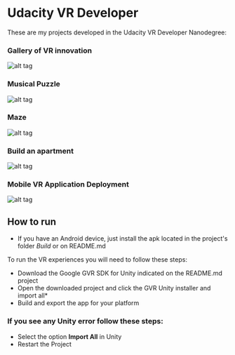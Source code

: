 # Udacity VR Developer

These are my projects developed in the Udacity VR Developer Nanodegree:


### Gallery of VR innovation
![alt tag](https://github.com/devreis/Udacity-VRDeveloper/blob/master/GalleryVrInnovation/Screenshots/1waypoint.png?raw=true)
### Musical Puzzle
![alt tag](https://github.com/devreis/Udacity-VRDeveloper/raw/master/VR%20Musical%20Puzzle/Documentation/Start.png?raw=true)
### Maze
![alt tag](https://github.com/devreis/Udacity-VRDeveloper/blob/master/Maze/Screenshots/AerialFrontView.png?raw=true)
### Build an apartment
![alt tag](https://github.com/devreis/Udacity-VRDeveloper/blob/master/Build%20an%20Apartment/Screenshots/DoorView.png?raw=true)
### Mobile VR Application Deployment
![alt tag](https://github.com/devreis/Udacity-VRDeveloper/blob/master/Mobile%20VR%20Application%20Deployment/Screenshots/CubeView.png?raw=true)


## How to run

- If you have an Android device, just install the apk located in the project's folder _Build_ or on README.md

To run the VR experiences you will need to follow these steps:

- Download the Google GVR SDK for Unity indicated on the README.md project 
- Open the downloaded project and click the GVR Unity installer and import all*
- Build and export the app for your platform 

### If you see any Unity error follow these steps:

- Select the option **Import All** in Unity
- Restart the Project


